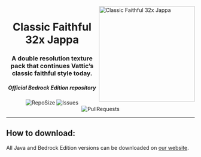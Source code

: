 <img src="https://database.faithfulpack.net/images/branding/logos/transparent/hd/cf32j_logo.png?w=256" alt="Classic Faithful 32x Jappa" align="right" height="256px">
<div align="center">
  <h1>Classic Faithful 32x Jappa</h1>
  <h3>A double resolution texture pack that continues Vattic’s classic faithful style today.</h3>
  <h5><i>Official Bedrock Edition repository</i></h5>

  ![RepoSize](https://img.shields.io/github/repo-size/ClassicFaithful/32x-Jappa-Bedrock)
  ![Issues](https://img.shields.io/github/issues/ClassicFaithful/32x-Jappa-Bedrock)
  ![PullRequests](https://img.shields.io/github/issues-pr/ClassicFaithful/32x-Jappa-Bedrock)
</div>

---

## How to download:
All Java and Bedrock Edition versions can be downloaded on [our website](https://faithfulpack.net/classicfaithful/32x-jappa).
